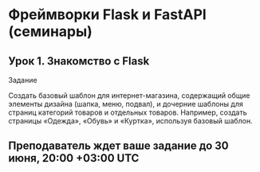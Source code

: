 #  Фреймворки Flask и FastAPI (семинары)

## Урок 1. Знакомство с Flask

Задание

Создать базовый шаблон для интернет-магазина, содержащий общие элементы дизайна (шапка, меню, подвал), 
и дочерние шаблоны для страниц категорий товаров и отдельных товаров. 
Например, создать страницы «Одежда», «Обувь» и «Куртка», используя базовый шаблон.

## Преподаватель ждет ваше задание до 30 июня, 20:00 +03:00 UTC